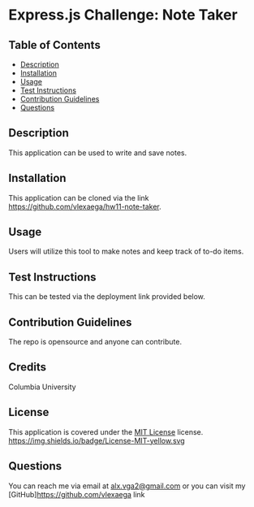 
   # Express.js Challenge: Note Taker
   ## Table of Contents
   - [Description](#description)
   - [Installation](#installation)
   - [Usage](#usage)
   - [Test Instructions](#testInstructions)
   - [Contribution Guidelines](#contributionGuidelines)
   - [Questions](#questions)
   ## Description
   This application can be used to write and save notes. 
   ## Installation
   This application can be cloned via the link https://github.com/vlexaega/hw11-note-taker.
   ## Usage
   Users will utilize this tool to make notes and keep track of to-do items.
   ## Test Instructions
   This can be tested via the deployment link provided below.
   ## Contribution Guidelines
   The repo is opensource and anyone can contribute.
   ## Credits
   Columbia University
   
## License
This application is covered under the [MIT License](P) license. https://img.shields.io/badge/License-MIT-yellow.svg

   ## Questions
   You can reach me via email at alx.vga2@gmail.com or you can visit my [GitHub]https://github.com/vlexaega link
   